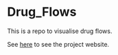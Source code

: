 # Drug_Flows

This is a repo to visualise drug flows. 


See [here](docs/index.html) to see the project website.
